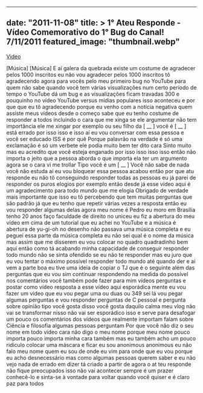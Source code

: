 
---
date: "2011-11-08"
title: > 
    1° Ateu Responde - Vídeo Comemorativo do 1° Bug do Canal! 7/11/2011
featured_image: "thumbnail.webp"
---

[Video](https://www.youtube.com/watch?v=rSOhwPCQDEA)

[Música]
[Música]
E aí galera da quebrada existe um
costume de agradecer pelos 1000
inscritos eu não vou agradecer pelos
1000 inscritos tô agradecendo agora para
vocês pelo meu primeiro bug no YouTube
para quem não sabe quando você tem
várias visualizações num certo período
de tempo o YouTube dá um bug e as
visualizações ficam travadas 300 e
pouquinho no vídeo YouTube versus mídias
populares isso aconteceu e por que que
eu tô agradecendo porque eu venho com a
notícia negativa quem assiste meus
vídeos desde o começo sabe que eu tenho
costume de responder a todos incluindo o
cara que me xinga se ele argumentar não
tem importância ele me xingar por
exemplo ou seu filho da [ __ ] você é
[ __ ] está errado por isso isso e
isso aí eu vou conversar com essa pessoa
e você ser educado ISS é por quê Porque
palavrão na verdade é só uma exclamação
é só um verbete ele podia muito bem ter
dito cara Sinto muito mas eu acredito
que você esteja enganado por isso isso
isso isso então não importa o jeito que
a pessoa aborda o que importa ela ter um
argumento agora se o cara vi me trollar
Tipo você é um [ __ ] Você não sabe
de nada você não
estuda aí eu vou bloquear essa pessoa
acabou então por que atu responde eu não
tô conseguindo responder todas as
pessoas eu já parei de responder os
puros elogios por exemplo então desde já
esse vídeo aqui é um agradecimento para
todo mundo que me elogia Obrigado de
verdade mais importante que isso eu tô
percebendo que tem muitas perguntas que
são padrão já que eu tenho que repetir
várias vezes a resposta então eu vou
responder algumas delas agora meu nome é
Pedro eu moro em Brasília tenho 20 anos
faço faculdade de direito no uniceu eu
fiz a abertura do meu vídeo em cima de
um tutorial que eu achei no YouTube e a
música é abertura de yu-gi-oh no desenho
não passava uma música completa e eu
peguei essa parte da música completa eu
não sei qual é o nome da música mas
assim que me disserem eu vou colocar no
quadro quadradinho bem
aqui então como tá acabando minha
capacidade de conseguir responder todo
mundo não se sinta ofendido se eu não te
responder mas eu juro que eu vou tentar
o máximo possível responder todo mundo
até quando der e aí vem a parte boa eu
tive uma ideia de copiar o TJ que é o
seguinte além das perguntas que eu vou
sim continuar respondendo na medida do
possível nos comentários você também
pode fazer para mim vídeos perguntas e
postar como vídeo resposta a esse vídeo
aqui esporádica mente eu vou fazer um
vídeo que eu vou pegar uma ou duas ou
349 sei lá vou pegar algumas perguntas e
vou responder perguntas de C pessoal e
pergunta sobre opinião tipo você gosta
disso você gosta daquilo calma meu vlog
não vai se transformar nisso não vai ser
esporádico isso e serve para desafogar
um pouco os comentários dos vídeos que
realmente importam falam sobre Ciência e
filosofia algumas pessoas perguntam Por
que você não diz o seu nome em todo
vídeo cara não digo o meu nome porque
meu nome pouco importa pouco importa
minha cara também mas eu também acho um
pouco ridículo colocar uma máscara e
ficar eu sou anonimous
anonimous eu não falo meu nome quem eu
sou de onde eu vim para onde que eu vou
porque eu acho desnecessário mas como
algumas pessoas querem saber e eu não
vejo nada de errado em dizer tá criado a
partir de agora o at teu responde não
fique preocupados isso não vai acontecer
sempre é um prazer conhecê-lo e sinta-se
à vontade para voltar quando você quiser
e é claro paz para
todos